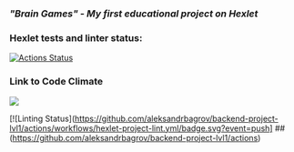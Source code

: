 ### ***"Brain Games" - My first educational project on Hexlet***


### Hexlet tests and linter status:
[![Actions Status](https://github.com/aleksandrbagrov/backend-project-lvl1/workflows/hexlet-check/badge.svg)](https://github.com/aleksandrbagrov/backend-project-lvl1/actions)

###  Link to Code Climate
<a href="https://codeclimate.com/github/codeclimate/codeclimate/maintainability"><img src="https://api.codeclimate.com/v1/badges/a99a88d28ad37a79dbf6/maintainability" /></a>

[![Linting Status](https://github.com/aleksandrbagrov/backend-project-lvl1/actions/workflows/hexlet-project-lint.yml/badge.svg?event=push]
##(https://github.com/aleksandrbagrov/backend-project-lvl1/actions)
